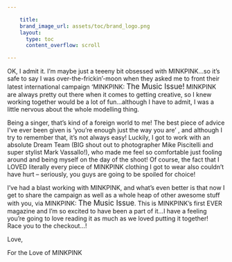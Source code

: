 ```yaml
---

    title:
    brand_image_url: assets/toc/brand_logo.png
    layout:
      type: toc
      content_overflow: scroll

---
```



OK, I admit it. I’m maybe just a teeeny bit obsessed with <span>MINKPINK</span>…so it’s safe to say I was over-the-frickin’-moon when they asked me to front their latest international campaign ‘<span>MINKPINK</span>: <big>The Music Issue!</big> <span>MINKPINK</span> are always pretty out there when it comes to getting creative, so I knew working together would be a lot of fun...although I have to admit, I was a little nervous about the whole modelling thing. 

Being a singer, that’s kind of a foreign world to me! The best piece of advice I’ve ever been given is ‘you’re enough just the way you are’ , and although I try to remember that, it’s not always easy! Luckily, I got to work with an absolute Dream Team (BIG shout out to photographer Mike Piscitelli and super stylist Mark Vassallo!), who made me feel so comfortable just fooling around and being
myself on the day of the shoot! Of course, the fact that I LOVED literally every piece of <span>MINKPINK</span> clothing I got to wear also couldn’t have hurt – seriously, you guys are going to be spoiled for choice!

I’ve had a blast working with <span>MINKPINK</span>, and what’s even better is that now I get to share the campaign as well as a whole heap of other awesome stuff with you, via <span>MINKPINK</span>: <big>The Music Issue</big>. This is <span>MINKPINK</span>’s first EVER magazine and I’m so excited to have been a part of it…I have a feeling you’re going to love reading it as much as we loved putting it together!<br>Race you to the checkout…!

Love,
<img id="signature" src="assets/toc/pink-christina-perri.png" alt="">

For the Love of MINKPINK
